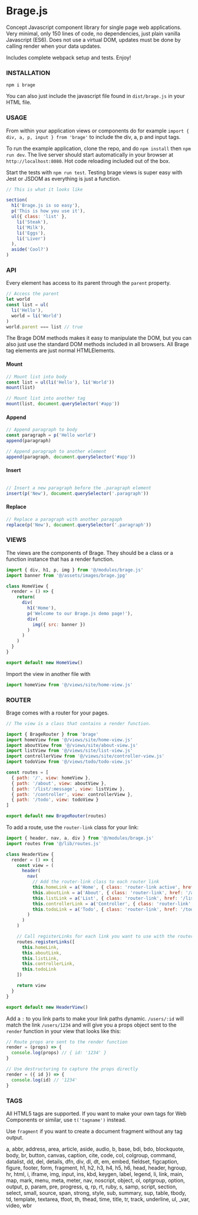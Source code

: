 # Brage.js

Concept Javascript component library for single page web applications. Very minimal, only 150 lines of code, no dependencies, just plain vanilla Javascript (ES6). Does not use a virtual DOM, updates must be done by calling render when your data updates.

Includes complete webpack setup and tests. Enjoy!

### INSTALLATION

```npm i brage```

You can also just include the javascript file found in ```dist/brage.js``` in your HTML file.

### USAGE

From within your application views or components do for example ```import { div, a, p, input } from 'brage'``` to include the div, a, p and input tags.

To run the example application, clone the repo, and do ```npm install``` then ```npm run dev```. The live server should start automatically in your browser at ```http://localhost:8080```. Hot code reloading included out of the box.

Start the tests with ```npm run test```. Testing brage views is super easy with Jest or JSDOM as everything is just a function.

```javascript
// This is what it looks like

section(
  h1('Brage.js is so easy'),
  p('This is how you use it'),
  ul({ class: 'list' },
    li('Steak'),
    li('Milk'),
    li('Eggs'),
    li('Liver')
  ),
  aside('Cool?')
)
```

### API
Every element has access to its parent through the ```parent``` property.

```javascript
// Access the parent
let world
const list = ul(
  li('Hello'),
  world = li('World')
)
world.parent === list // true
```

The Brage DOM methods makes it easy to manipulate the DOM, but you can also just use the standard DOM methods included in all browsers. All Brage tag elements are just normal HTMLElements.

#### Mount
```javascript
// Mount list into body
const list = ul(li('Hello'), li('World'))
mount(list)

// Mount list into another tag
mount(list, document.querySelector('#app'))
```
#### Append
```javascript
// Append paragraph to body
const paragraph = p('Hello world')
append(paragraph)

// Append paragraph to another element
append(paragraph, document.querySelector('#app'))
```

#### Insert
```javascript

// Insert a new paragraph before the .paragraph element
insert(p('New'), document.querySelector('.paragraph'))
```

#### Replace
```javascript
// Replace a paragraph with another paragaph
replace(p('New'), document.querySelector('.paragraph'))
```

### VIEWS

The views are the components of Brage. They should be a class or a function instance that has a render function.

```javascript
import { div, h1, p, img } from '@/modules/brage.js'
import banner from '@/assets/images/brage.jpg'

class HomeView {
  render = () => {
    return(
      div(
        h1('Home'),
        p('Welcome to our Brage.js demo page!'),
        div(
          img({ src: banner })
        )
      )
    )
  }
}

export default new HomeView()
```

Import the view in another file with
```javascript
import homeView from '@/views/site/home-view.js'
```

### ROUTER

Brage comes with a router for your pages.

```javascript
// The view is a class that contains a render function.

import { BrageRouter } from 'brage'
import homeView from '@/views/site/home-view.js'
import aboutView from '@/views/site/about-view.js'
import listView from '@/views/site/list-view.js'
import controllerView from '@/views/site/controller-view.js'
import todoView from '@/views/todo/todo-view.js'

const routes = [
  { path: '/', view: homeView },
  { path: '/about', view: aboutView },
  { path: '/list/:message', view: listView },
  { path: '/controller', view: controllerView },
  { path: '/todo', view: todoView }
]

export default new BrageRouter(routes)
```

To add a route, use the ```router-link``` class for your link:
```javascript
import { header, nav, a, div } from '@/modules/brage.js'
import routes from '@/lib/routes.js'

class HeaderView {
  render = () => {
    const view = (
      header(
        nav(
          // Add the router-link class to each router link
          this.homeLink = a('Home', { class: 'router-link active', href: '/' }),
          this.aboutLink = a('About', { class: 'router-link', href: '/about' }),
          this.listLink = a('List', { class: 'router-link', href: '/list/hello' }),
          this.controllerLink = a('Controller', { class: 'router-link', href: '/controller' }),
          this.todoLink = a('Todo', { class: 'router-link', href: '/todo' })
        )
      )
    )

    // Call registerLinks for each link you want to use with the router
    routes.registerLinks([
      this.homeLink,
      this.aboutLink,
      this.listLink,
      this.controllerLink,
      this.todoLink
    ])

    return view
  }
}

export default new HeaderView()

```

Add a ```:``` to you link parts to make your link paths dynamic. ```/users/:id``` will match the link ```/users/1234``` and will give you a props object sent to the ```render``` function in your view that looks like this:
```javascript
// Route props are sent to the render function
render = (props) => {
  console.log(props) // { id: '1234' }
}

// Use destructuring to capture the props directly
render = ({ id }) => {
  console.log(id) // '1234'
}
```

### TAGS
All HTML5 tags are supported. If you want to make your own tags for Web Components or similar, use ```t('tagname')``` instead.

Use ```fragment``` if you want to create a document fragment without any tag output.

a,
abbr,
address,
area,
article,
aside,
audio,
b,
base,
bdi,
bdo,
blockquote,
body,
br,
button,
canvas,
caption,
cite,
code,
col,
colgroup,
command,
datalist,
dd,
del,
details,
dfn,
div,
dl,
dt,
em,
embed,
fieldset,
figcaption,
figure,
footer,
form,
fragment,
h1,
h2,
h3,
h4,
h5,
h6,
head,
header,
hgroup,
hr,
html,
i,
iframe,
img,
input,
ins,
kbd,
keygen,
label,
legend,
li,
link,
main,
map,
mark,
menu,
meta,
meter,
nav,
noscript,
object,
ol,
optgroup,
option,
output,
p,
param,
pre,
progress,
q,
rp,
rt,
ruby,
s,
samp,
script,
section,
select,
small,
source,
span,
strong,
style,
sub,
summary,
sup,
table,
tbody,
td,
template,
textarea,
tfoot,
th,
thead,
time,
title,
tr,
track,
underline,
ul,
_var,
video,
wbr
